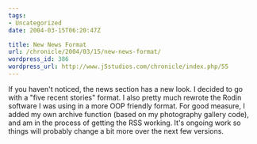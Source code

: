 ```yaml
---
tags:
- Uncategorized
date: 2004-03-15T06:20:47Z

title: New News Format
url: /chronicle/2004/03/15/new-news-format/
wordpress_id: 386
wordpress_url: http://www.j5studios.com/chronicle/index.php/55
---
```


If you haven't noticed, the news section has a new look.  I decided to go with a "five recent stories" format. I also pretty much rewrote the Rodin software I was using in a more OOP friendly format.  For good measure, I added my own archive function (based on my photography gallery code), and am in the process of getting the RSS working.  It's ongoing work so things will probably change a bit more over the next few versions.

